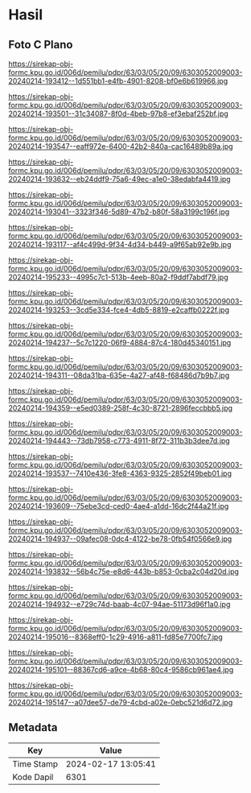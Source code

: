 # Hasil

## Foto C Plano

https://sirekap-obj-formc.kpu.go.id/006d/pemilu/pdpr/63/03/05/20/09/6303052009003-20240214-193412--1d551bb1-e4fb-4901-8208-bf0e6b619966.jpg

https://sirekap-obj-formc.kpu.go.id/006d/pemilu/pdpr/63/03/05/20/09/6303052009003-20240214-193501--31c34087-8f0d-4beb-97b8-ef3ebaf252bf.jpg

https://sirekap-obj-formc.kpu.go.id/006d/pemilu/pdpr/63/03/05/20/09/6303052009003-20240214-193547--eaff972e-6400-42b2-840a-cac16489b89a.jpg

https://sirekap-obj-formc.kpu.go.id/006d/pemilu/pdpr/63/03/05/20/09/6303052009003-20240214-193632--eb24ddf9-75a6-49ec-a1e0-38edabfa4419.jpg

https://sirekap-obj-formc.kpu.go.id/006d/pemilu/pdpr/63/03/05/20/09/6303052009003-20240214-193041--3323f346-5d89-47b2-b80f-58a3199c196f.jpg

https://sirekap-obj-formc.kpu.go.id/006d/pemilu/pdpr/63/03/05/20/09/6303052009003-20240214-193117--af4c499d-9f34-4d34-b449-a9f65ab92e9b.jpg

https://sirekap-obj-formc.kpu.go.id/006d/pemilu/pdpr/63/03/05/20/09/6303052009003-20240214-195233--4995c7c1-513b-4eeb-80a2-f9ddf7abdf79.jpg

https://sirekap-obj-formc.kpu.go.id/006d/pemilu/pdpr/63/03/05/20/09/6303052009003-20240214-193253--3cd5e334-fce4-4db5-8819-e2caffb0222f.jpg

https://sirekap-obj-formc.kpu.go.id/006d/pemilu/pdpr/63/03/05/20/09/6303052009003-20240214-194237--5c7c1220-06f9-4884-87c4-180d45340151.jpg

https://sirekap-obj-formc.kpu.go.id/006d/pemilu/pdpr/63/03/05/20/09/6303052009003-20240214-194311--08da31ba-635e-4a27-af48-f68486d7b9b7.jpg

https://sirekap-obj-formc.kpu.go.id/006d/pemilu/pdpr/63/03/05/20/09/6303052009003-20240214-194359--e5ed0389-258f-4c30-8721-2896feccbbb5.jpg

https://sirekap-obj-formc.kpu.go.id/006d/pemilu/pdpr/63/03/05/20/09/6303052009003-20240214-194443--73db7958-c773-4911-8f72-311b3b3dee7d.jpg

https://sirekap-obj-formc.kpu.go.id/006d/pemilu/pdpr/63/03/05/20/09/6303052009003-20240214-193537--7410e436-3fe8-4363-9325-2852f49beb01.jpg

https://sirekap-obj-formc.kpu.go.id/006d/pemilu/pdpr/63/03/05/20/09/6303052009003-20240214-193609--75ebe3cd-ced0-4ae4-a1dd-16dc2f44a21f.jpg

https://sirekap-obj-formc.kpu.go.id/006d/pemilu/pdpr/63/03/05/20/09/6303052009003-20240214-194937--09afec08-0dc4-4122-be78-0fb54f0566e9.jpg

https://sirekap-obj-formc.kpu.go.id/006d/pemilu/pdpr/63/03/05/20/09/6303052009003-20240214-193832--56b4c75e-e8d6-443b-b853-0cba2c04d20d.jpg

https://sirekap-obj-formc.kpu.go.id/006d/pemilu/pdpr/63/03/05/20/09/6303052009003-20240214-194932--e729c74d-baab-4c07-94ae-51173d96f1a0.jpg

https://sirekap-obj-formc.kpu.go.id/006d/pemilu/pdpr/63/03/05/20/09/6303052009003-20240214-195016--8368eff0-1c29-4916-a811-fd85e7700fc7.jpg

https://sirekap-obj-formc.kpu.go.id/006d/pemilu/pdpr/63/03/05/20/09/6303052009003-20240214-195101--88367cd6-a9ce-4b68-80c4-9586cb961ae4.jpg

https://sirekap-obj-formc.kpu.go.id/006d/pemilu/pdpr/63/03/05/20/09/6303052009003-20240214-195147--a07dee57-de79-4cbd-a02e-0ebc521d6d72.jpg


## Metadata

| Key        | Value               |
| ---------- | ------------------- |
| Time Stamp | 2024-02-17 13:05:41 |
| Kode Dapil | 6301                |



